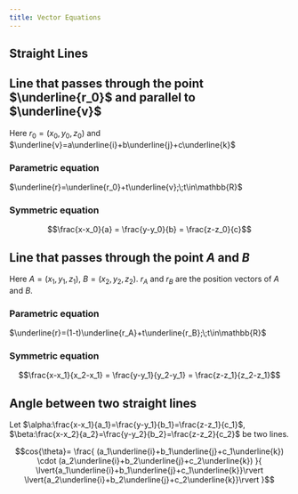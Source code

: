 ```yaml
---
title: Vector Equations
---
```


## Straight Lines

## Line that passes through the point $\underline{r_0}$ and parallel to $\underline{v}$

Here $r_0=(x_0, y_0, z_0)$ and
$\underline{v}=a\underline{i}+b\underline{j}+c\underline{k}$

### Parametric equation

$\underline{r}=\underline{r_0}+t\underline{v};\;t\in\mathbb{R}$

### Symmetric equation

```math
\frac{x-x_0}{a}
=
\frac{y-y_0}{b}
=
\frac{z-z_0}{c}
```

## Line that passes through the point $A$ and $B$

Here $A=(x_1,y_1,z_1)$, $B=(x_2,y_2,z_2)$. $r_A$ and $r_B$ are the position
vectors of $A$ and $B$.

### Parametric equation

$\underline{r}=(1-t)\underline{r_A}+t\underline{r_B};\;t\in\mathbb{R}$

### Symmetric equation

```math
\frac{x-x_1}{x_2-x_1}
=
\frac{y-y_1}{y_2-y_1}
=
\frac{z-z_1}{z_2-z_1}
```

## Angle between two straight lines

Let $\alpha:\frac{x-x_1}{a_1}=\frac{y-y_1}{b_1}=\frac{z-z_1}{c_1}$,
$\beta:\frac{x-x_2}{a_2}=\frac{y-y_2}{b_2}=\frac{z-z_2}{c_2}$ be two lines.

```math
cos{\theta}=
\frac{
	(a_1\underline{i}+b_1\underline{j}+c_1\underline{k})
	\cdot
	(a_2\underline{i}+b_2\underline{j}+c_2\underline{k})
}{
	\lvert{a_1\underline{i}+b_1\underline{j}+c_1\underline{k}}\rvert
	\lvert{a_2\underline{i}+b_2\underline{j}+c_2\underline{k}}\rvert
}
```
